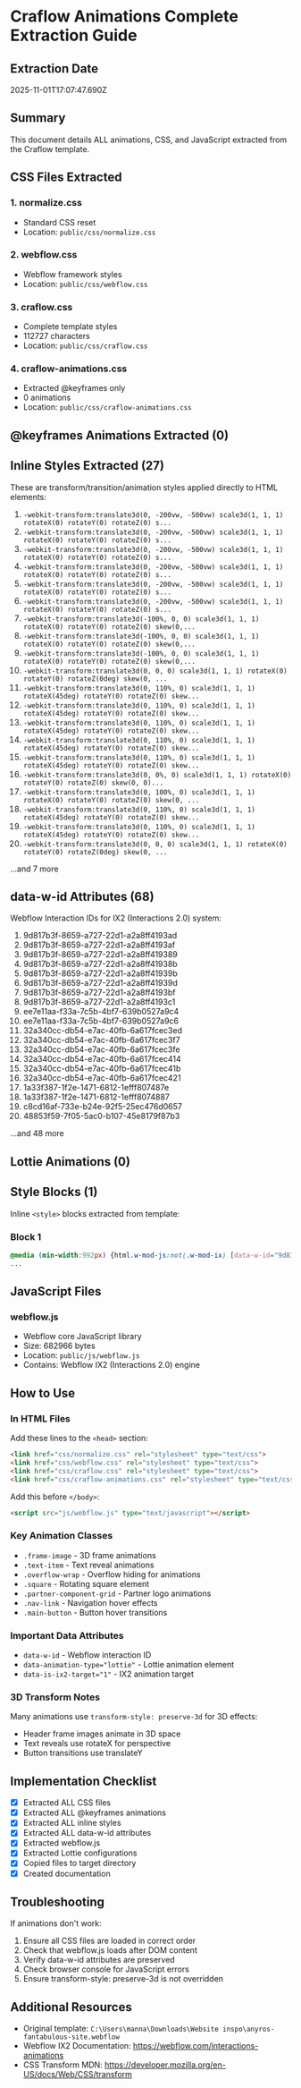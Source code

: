 # Craflow Animations Complete Extraction Guide

## Extraction Date
2025-11-01T17:07:47.690Z

## Summary
This document details ALL animations, CSS, and JavaScript extracted from the Craflow template.

## CSS Files Extracted

### 1. normalize.css
- Standard CSS reset
- Location: `public/css/normalize.css`

### 2. webflow.css
- Webflow framework styles
- Location: `public/css/webflow.css`

### 3. craflow.css
- Complete template styles
- 112727 characters
- Location: `public/css/craflow.css`

### 4. craflow-animations.css
- Extracted @keyframes only
- 0 animations
- Location: `public/css/craflow-animations.css`

## @keyframes Animations Extracted (0)



## Inline Styles Extracted (27)

These are transform/transition/animation styles applied directly to HTML elements:

1. `-webkit-transform:translate3d(0, -200vw, -500vw) scale3d(1, 1, 1) rotateX(0) rotateY(0) rotateZ(0) s...`
2. `-webkit-transform:translate3d(0, -200vw, -500vw) scale3d(1, 1, 1) rotateX(0) rotateY(0) rotateZ(0) s...`
3. `-webkit-transform:translate3d(0, -200vw, -500vw) scale3d(1, 1, 1) rotateX(0) rotateY(0) rotateZ(0) s...`
4. `-webkit-transform:translate3d(0, -200vw, -500vw) scale3d(1, 1, 1) rotateX(0) rotateY(0) rotateZ(0) s...`
5. `-webkit-transform:translate3d(0, -200vw, -500vw) scale3d(1, 1, 1) rotateX(0) rotateY(0) rotateZ(0) s...`
6. `-webkit-transform:translate3d(0, -200vw, -500vw) scale3d(1, 1, 1) rotateX(0) rotateY(0) rotateZ(0) s...`
7. `-webkit-transform:translate3d(-100%, 0, 0) scale3d(1, 1, 1) rotateX(0) rotateY(0) rotateZ(0) skew(0,...`
8. `-webkit-transform:translate3d(-100%, 0, 0) scale3d(1, 1, 1) rotateX(0) rotateY(0) rotateZ(0) skew(0,...`
9. `-webkit-transform:translate3d(-100%, 0, 0) scale3d(1, 1, 1) rotateX(0) rotateY(0) rotateZ(0) skew(0,...`
10. `-webkit-transform:translate3d(0, 0, 0) scale3d(1, 1, 1) rotateX(0) rotateY(0) rotateZ(0deg) skew(0, ...`
11. `-webkit-transform:translate3d(0, 110%, 0) scale3d(1, 1, 1) rotateX(45deg) rotateY(0) rotateZ(0) skew...`
12. `-webkit-transform:translate3d(0, 110%, 0) scale3d(1, 1, 1) rotateX(45deg) rotateY(0) rotateZ(0) skew...`
13. `-webkit-transform:translate3d(0, 110%, 0) scale3d(1, 1, 1) rotateX(45deg) rotateY(0) rotateZ(0) skew...`
14. `-webkit-transform:translate3d(0, 110%, 0) scale3d(1, 1, 1) rotateX(45deg) rotateY(0) rotateZ(0) skew...`
15. `-webkit-transform:translate3d(0, 110%, 0) scale3d(1, 1, 1) rotateX(45deg) rotateY(0) rotateZ(0) skew...`
16. `-webkit-transform:translate3d(0, 0%, 0) scale3d(1, 1, 1) rotateX(0) rotateY(0) rotateZ(0) skew(0, 0)...`
17. `-webkit-transform:translate3d(0, 100%, 0) scale3d(1, 1, 1) rotateX(0) rotateY(0) rotateZ(0) skew(0, ...`
18. `-webkit-transform:translate3d(0, 110%, 0) scale3d(1, 1, 1) rotateX(45deg) rotateY(0) rotateZ(0) skew...`
19. `-webkit-transform:translate3d(0, 110%, 0) scale3d(1, 1, 1) rotateX(45deg) rotateY(0) rotateZ(0) skew...`
20. `-webkit-transform:translate3d(0, 0, 0) scale3d(1, 1, 1) rotateX(0) rotateY(0) rotateZ(0deg) skew(0, ...`


...and 7 more

## data-w-id Attributes (68)

Webflow Interaction IDs for IX2 (Interactions 2.0) system:

1. 9d817b3f-8659-a727-22d1-a2a8ff4193ad
2. 9d817b3f-8659-a727-22d1-a2a8ff4193af
3. 9d817b3f-8659-a727-22d1-a2a8ff419389
4. 9d817b3f-8659-a727-22d1-a2a8ff41938b
5. 9d817b3f-8659-a727-22d1-a2a8ff41939b
6. 9d817b3f-8659-a727-22d1-a2a8ff41939d
7. 9d817b3f-8659-a727-22d1-a2a8ff4193bf
8. 9d817b3f-8659-a727-22d1-a2a8ff4193c1
9. ee7e11aa-f33a-7c5b-4bf7-639b0527a9c4
10. ee7e11aa-f33a-7c5b-4bf7-639b0527a9c6
11. 32a340cc-db54-e7ac-40fb-6a617fcec3ed
12. 32a340cc-db54-e7ac-40fb-6a617fcec3f7
13. 32a340cc-db54-e7ac-40fb-6a617fcec3fe
14. 32a340cc-db54-e7ac-40fb-6a617fcec414
15. 32a340cc-db54-e7ac-40fb-6a617fcec41b
16. 32a340cc-db54-e7ac-40fb-6a617fcec421
17. 1a33f387-1f2e-1471-6812-1efff807487e
18. 1a33f387-1f2e-1471-6812-1efff8074887
19. c8cd16af-733e-b24e-92f5-25ec476d0657
20. 48853f59-7f05-5ac0-b107-45e8179f87b3


...and 48 more

## Lottie Animations (0)



## Style Blocks (1)

Inline `<style>` blocks extracted from template:

### Block 1
```css
@media (min-width:992px) {html.w-mod-js:not(.w-mod-ix) [data-w-id="9d817b3f-8659-a727-22d1-a2a8ff4193ad"] {-webkit-transform:translate3d(0%, 0, 0) scale3d(1, 1, 1) rotateX(0) rotateY(0) rotateZ(0) skew(0, 0);-moz-transform:translate3d(0%, 0, 0) scale3d(1, 1, 1) rotateX(0) rotateY(0) rotateZ(0) skew(0, 0);-ms-transform:translate3d(0%, 0, 0) scale3d(1, 1, 1) rotateX(0) rotateY(0) rotateZ(0) skew(0, 0);transform:translate3d(0%, 0, 0) scale3d(1, 1, 1) rotateX(0) rotateY(0) rotateZ(0) skew(0, 0);}htm
...
```

## JavaScript Files

### webflow.js
- Webflow core JavaScript library
- Size: 682966 bytes
- Location: `public/js/webflow.js`
- Contains: Webflow IX2 (Interactions 2.0) engine

## How to Use

### In HTML Files

Add these lines to the `<head>` section:

```html
<link href="css/normalize.css" rel="stylesheet" type="text/css">
<link href="css/webflow.css" rel="stylesheet" type="text/css">
<link href="css/craflow.css" rel="stylesheet" type="text/css">
<link href="css/craflow-animations.css" rel="stylesheet" type="text/css">
```

Add this before `</body>`:

```html
<script src="js/webflow.js" type="text/javascript"></script>
```

### Key Animation Classes

- `.frame-image` - 3D frame animations
- `.text-item` - Text reveal animations
- `.overflow-wrap` - Overflow hiding for animations
- `.square` - Rotating square element
- `.partner-component-grid` - Partner logo animations
- `.nav-link` - Navigation hover effects
- `.main-button` - Button hover transitions

### Important Data Attributes

- `data-w-id` - Webflow interaction ID
- `data-animation-type="lottie"` - Lottie animation element
- `data-is-ix2-target="1"` - IX2 animation target

### 3D Transform Notes

Many animations use `transform-style: preserve-3d` for 3D effects:
- Header frame images animate in 3D space
- Text reveals use rotateX for perspective
- Button transitions use translateY

## Implementation Checklist

- [x] Extracted ALL CSS files
- [x] Extracted ALL @keyframes animations
- [x] Extracted ALL inline styles
- [x] Extracted ALL data-w-id attributes
- [x] Extracted webflow.js
- [x] Extracted Lottie configurations
- [x] Copied files to target directory
- [x] Created documentation

## Troubleshooting

If animations don't work:

1. Ensure all CSS files are loaded in correct order
2. Check that webflow.js loads after DOM content
3. Verify data-w-id attributes are preserved
4. Check browser console for JavaScript errors
5. Ensure transform-style: preserve-3d is not overridden

## Additional Resources

- Original template: `C:\Users\manna\Downloads\Website inspo\anyros-fantabulous-site.webflow`
- Webflow IX2 Documentation: https://webflow.com/interactions-animations
- CSS Transform MDN: https://developer.mozilla.org/en-US/docs/Web/CSS/transform
